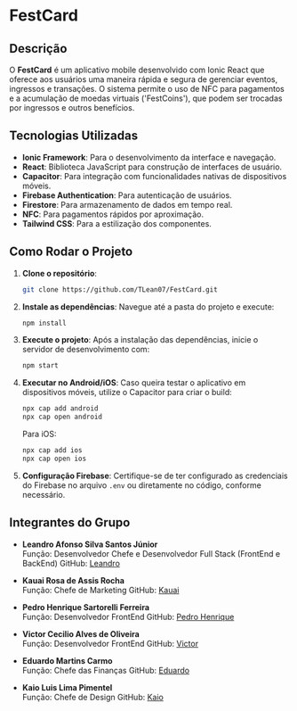 # FestCard

## Descrição

O **FestCard** é um aplicativo mobile desenvolvido com Ionic React que oferece aos usuários uma maneira rápida e segura de gerenciar eventos, ingressos e transações. O sistema permite o uso de NFC para pagamentos e a acumulação de moedas virtuais ('FestCoins'), que podem ser trocadas por ingressos e outros benefícios.

## Tecnologias Utilizadas

- **Ionic Framework**: Para o desenvolvimento da interface e navegação.
- **React**: Biblioteca JavaScript para construção de interfaces de usuário.
- **Capacitor**: Para integração com funcionalidades nativas de dispositivos móveis.
- **Firebase Authentication**: Para autenticação de usuários.
- **Firestore**: Para armazenamento de dados em tempo real.
- **NFC**: Para pagamentos rápidos por aproximação.
- **Tailwind CSS**: Para a estilização dos componentes.

## Como Rodar o Projeto

1. **Clone o repositório**:
    ```bash
    git clone https://github.com/TLean07/FestCard.git
    ```

2. **Instale as dependências**:
    Navegue até a pasta do projeto e execute:
    ```bash
    npm install
    ```

3. **Execute o projeto**:
    Após a instalação das dependências, inicie o servidor de desenvolvimento com:
    ```bash
    npm start
    ```

4. **Executar no Android/iOS**:
    Caso queira testar o aplicativo em dispositivos móveis, utilize o Capacitor para criar o build:
    ```bash
    npx cap add android
    npx cap open android
    ```
    Para iOS:
    ```bash
    npx cap add ios
    npx cap open ios
    ```

5. **Configuração Firebase**:
    Certifique-se de ter configurado as credenciais do Firebase no arquivo `.env` ou diretamente no código, conforme necessário.

## Integrantes do Grupo

- **Leandro Afonso Silva Santos Júnior**  
    Função: Desenvolvedor Chefe e Desenvolvedor Full Stack (FrontEnd e BackEnd)
    GitHub: [Leandro](https://github.com/TLean07)

- **Kauai Rosa de Assis Rocha**  
    Função: Chefe de Marketing 
    GitHub: [Kauai](https://github.com/KauaiRosa)

- **Pedro Henrique Sartorelli Ferreira**  
    Função: Desenvolvedor FrontEnd
    GitHub: [Pedro Henrique](https://github.com/Pedro2007596)

- **Victor Cecilio Alves de Oliveira**  
    Função: Desenvolvedor FrontEnd
    GitHub: [Victor](https://github.com/VictorC-tech)    

- **Eduardo Martins Carmo**  
    Função: Chefe das Finanças
    GitHub: [Eduardo](https://github.com/Tidlle)  

- **Kaio Luis Lima Pimentel**  
    Função: Chefe de Design
    GitHub: [Kaio](https://github.com/KaioPimentel8)    